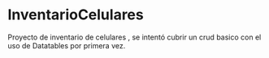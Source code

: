 # InventarioCelulares
Proyecto de inventario de celulares , se intentó cubrir un crud basico con el uso de Datatables por primera vez.
